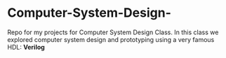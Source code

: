# Computer-System-Design-

Repo for my projects for Computer System Design Class.
In this class we explored computer system design and prototyping using a very famous HDL: **Verilog**
